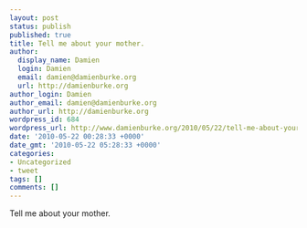 ```yaml
---
layout: post
status: publish
published: true
title: Tell me about your mother.
author:
  display_name: Damien
  login: Damien
  email: damien@damienburke.org
  url: http://damienburke.org
author_login: Damien
author_email: damien@damienburke.org
author_url: http://damienburke.org
wordpress_id: 684
wordpress_url: http://www.damienburke.org/2010/05/22/tell-me-about-your-mother/
date: '2010-05-22 00:28:33 +0000'
date_gmt: '2010-05-22 05:28:33 +0000'
categories:
- Uncategorized
- tweet
tags: []
comments: []
---
```

<p>Tell me about your mother.</p>
